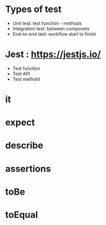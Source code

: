 # Types of test
- Unit test: test function - methods
- Integration test: between componets
- End-to-end test: workflow start to finish
# Jest : https://jestjs.io/
- Test function
- Test API
- Test methold
# it
# expect
# describe
# assertions
# toBe
# toEqual
